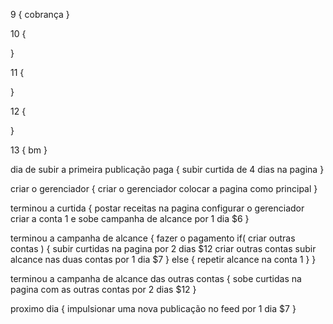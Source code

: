 


9 {
    cobrança
}

10 {

}

11 {

}

12 {

}

13 {
    bm
}

dia de subir a primeira publicação paga {
    subir curtida de 4 dias na pagina
}

criar o gerenciador {
    criar o gerenciador
    colocar a pagina como principal
}

terminou a curtida {
    postar receitas na pagina
    <!-- cria o gerenciador -->
    configurar o gerenciador
    criar a conta 1 e sobe campanha de alcance por 1 dia $6
}

terminou a campanha de alcance {
    fazer o pagamento
    if( criar outras contas ) {
        subir curtidas na pagina por 2 dias $12
        criar outras contas
        subir alcance nas duas contas por 1 dia $7
    } else {
        repetir alcance na conta 1
    }
}

terminou a campanha de alcance das outras contas {
    sobe curtidas na pagina com as outras contas por 2 dias $12
}

proximo dia {
    impulsionar uma nova publicação no feed por 1 dia $7
}
